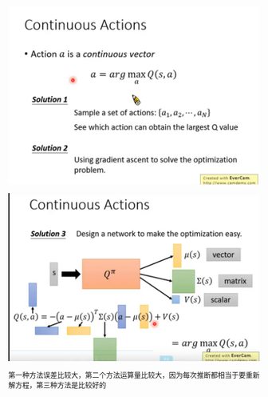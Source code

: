 ![](images/连续动作的DQN_image_1.png)


![](images/连续动作的DQN_image_2.png)

第一种方法误差比较大，第二个方法运算量比较大，因为每次推断都相当于要重新解方程，第三种方法是比较好的